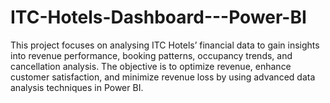 # ITC-Hotels-Dashboard---Power-BI
This project focuses on analysing ITC Hotels’ financial data to gain insights into revenue performance, booking patterns, occupancy trends, and cancellation analysis. The objective is to optimize revenue, enhance customer satisfaction, and minimize revenue loss by using advanced data analysis techniques in Power BI.
